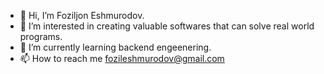 - 👋 Hi, I’m Foziljon Eshmurodov.
- 👀 I’m interested in creating valuable softwares that can solve real world programs.
- 🌱 I’m currently learning backend engeenering.
- 📫 How to reach me fozileshmurodov@gmail.com

<!---
foziljon02/foziljon02 is a ✨ special ✨ repository because its `README.md` (this file) appears on your GitHub profile.
You can click the Preview link to take a look at your changes.
--->
